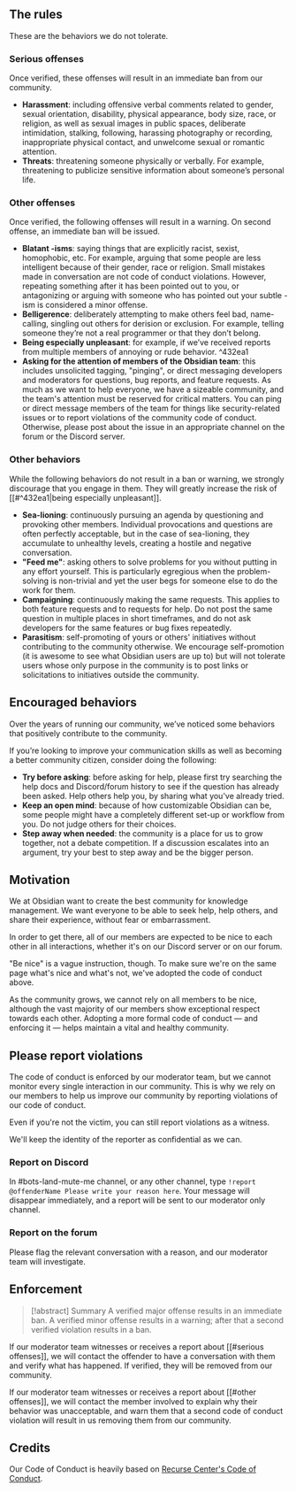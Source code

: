 ## The rules

These are the behaviors we do not tolerate.

### Serious offenses

Once verified, these offenses will result in an immediate ban from our community.

- **Harassment**: including offensive verbal comments related to gender, sexual orientation, disability, physical appearance, body size, race, or religion, as well as sexual images in public spaces, deliberate intimidation, stalking, following, harassing photography or recording, inappropriate physical contact, and unwelcome sexual or romantic attention.
- **Threats**: threatening someone physically or verbally. For example, threatening to publicize sensitive information about someone’s personal life.

### Other offenses

Once verified, the following offenses will result in a warning. On second offense, an immediate ban will be issued.

- **Blatant -isms**: saying things that are explicitly racist, sexist, homophobic, etc. For example, arguing that some people are less intelligent because of their gender, race or religion. Small mistakes made in conversation are not code of conduct violations. However, repeating something after it has been pointed out to you, or antagonizing or arguing with someone who has pointed out your subtle -ism is considered a minor offense.
- **Belligerence**: deliberately attempting to make others feel bad, name-calling, singling out others for derision or exclusion. For example, telling someone they’re not a real programmer or that they don’t belong.
- **Being especially unpleasant**: for example, if we’ve received reports from multiple members of annoying or rude behavior. ^432ea1
- **Asking for the attention of members of the Obsidian team**: this includes unsolicited tagging, "pinging", or direct messaging developers and moderators for questions, bug reports, and feature requests. As much as we want to help everyone, we have a sizeable community, and the team's attention must be reserved for critical matters. You can ping or direct message members of the team for things like security-related issues or to report violations of the community code of conduct. Otherwise, please post about the issue in an appropriate channel on the forum or the Discord server.

### Other behaviors

While the following behaviors do not result in a ban or warning, we strongly discourage that you engage in them. They will greatly increase the risk of [[#^432ea1|being especially unpleasant]].

- **Sea-lioning**: continuously pursuing an agenda by questioning and provoking other members. Individual provocations and questions are often perfectly acceptable, but in the case of sea-lioning, they accumulate to unhealthy levels, creating a hostile and negative conversation.
- **"Feed me"**: asking others to solve problems for you without putting in any effort yourself. This is particularly egregious when the problem-solving is non-trivial and yet the user begs for someone else to do the work for them.
- **Campaigning**: continuously making the same requests. This applies to both feature requests and to requests for help. Do not post the same question in multiple places in short timeframes, and do not ask developers for the same features or bug fixes repeatedly.
- **Parasitism**: self-promoting of yours or others' initiatives without contributing to the community otherwise. We encourage self-promotion (it is awesome to see what Obsidian users are up to) but will not tolerate users whose only purpose in the community is to post links or solicitations to initiatives outside the community.

## Encouraged behaviors

Over the years of running our community, we’ve noticed some behaviors that positively contribute to the community.

If you’re looking to improve your communication skills as well as becoming a better community citizen, consider doing the following:

- **Try before asking**: before asking for help, please first try searching the help docs and Discord/forum history to see if the question has already been asked. Help others help you, by sharing what you've already tried.
- **Keep an open mind**: because of how customizable Obsidian can be, some people might have a completely different set-up or workflow from you. Do not judge others for their choices.
- **Step away when needed**: the community is a place for us to grow together, not a debate competition. If a discussion escalates into an argument, try your best to step away and be the bigger person.

## Motivation

We at Obsidian want to create the best community for knowledge management. We want everyone to be able to seek help, help others, and share their experience, without fear or embarrassment.

In order to get there, all of our members are expected to be nice to each other in all interactions, whether it's on our Discord server or on our forum.

"Be nice" is a vague instruction, though. To make sure we're on the same page what's  nice and what's not, we've adopted the code of conduct above.

As the community grows, we cannot rely on all members to be nice, although the vast majority of our members show exceptional respect towards each other. Adopting a more formal code of conduct — and enforcing it — helps maintain a vital and healthy community.

## Please report violations

The code of conduct is enforced by our moderator team, but we cannot monitor every single interaction in our community. This is why we rely on our members to help us improve our community by reporting violations of our code of conduct.

Even if you're not the victim, you can still report violations as a witness.

We'll keep the identity of the reporter as confidential as we can.

### Report on Discord

In \#bots-land-mute-me channel, or any other channel, type `!report @offenderName Please write your reason here`. Your message will disappear immediately, and a report will be sent to our moderator only channel.

### Report on the forum

Please flag the relevant conversation with a reason, and our moderator team will investigate.

## Enforcement

> [!abstract] Summary
> A verified major offense results in an immediate ban.
> A verified minor offense results in a warning; after that a second verified violation results in a ban.

If our moderator team witnesses or receives a report about [[#serious offenses]], we will contact the offender to have a conversation with them and verify what has happened. If verified, they will be removed from our community.

If our moderator team witnesses or receives a report about [[#other offenses]], we will contact the member involved to explain why their behavior was unacceptable, and warn them that a second code of conduct violation will result in us removing them from our community.

## Credits

Our Code of Conduct is heavily based on [Recurse Center's Code of Conduct](https://www.recurse.com/code-of-conduct).